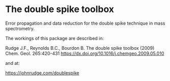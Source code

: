 # The double spike toolbox

Error propagation and data reduction for the double spike technique in mass spectrometry.

The workings of this package are described in:

Rudge J.F., Reynolds B.C., Bourdon B. The double spike toolbox (2009) Chem. Geol. 265:420-431
https://dx.doi.org/10.1016/j.chemgeo.2009.05.010

and at:

https://johnrudge.com/doublespike
